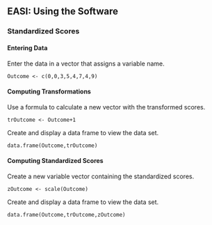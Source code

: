 
## EASI: Using the Software

### Standardized Scores

#### Entering Data

Enter the data in a vector that assigns a variable name.

```{r}
Outcome <- c(0,0,3,5,4,7,4,9)
```

#### Computing Transformations

Use a formula to calculate a new vector with the transformed scores. 

```{r}
trOutcome <- Outcome+1
```

Create and display a data frame to view the data set.

```{r}
data.frame(Outcome,trOutcome)
```

#### Computing Standardized Scores

Create a new variable vector containing the standardized scores.

```{r}
zOutcome <- scale(Outcome)
```

Create and display a data frame to view the data set.

```{r}
data.frame(Outcome,trOutcome,zOutcome)
```
